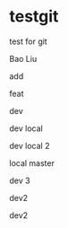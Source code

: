 # testgit
test for git

Bao Liu

add

feat

dev

dev local


dev local 2 

local master

dev 3

dev2

dev2